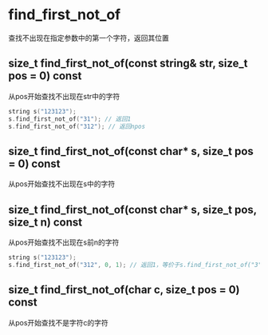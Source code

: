 # find_first_not_of
查找不出现在指定参数中的第一个字符，返回其位置


## size_t find_first_not_of(const string& str, size_t pos = 0) const
从pos开始查找不出现在str中的字符
```cpp
string s("123123");
s.find_first_not_of("31"); // 返回1
s.find_first_not_of("312"); // 返回npos
```

## size_t find_first_not_of(const char* s, size_t pos = 0) const
从pos开始查找不出现在s中的字符

## size_t find_first_not_of(const char* s, size_t pos, size_t n) const
从pos开始查找不出现在s前n的字符
```cpp
string s("123123");
s.find_first_not_of("312", 0, 1); // 返回1，等价于s.find_first_not_of("3");
```

## size_t find_first_not_of(char c, size_t pos = 0) const
从pos开始查找不是字符c的字符